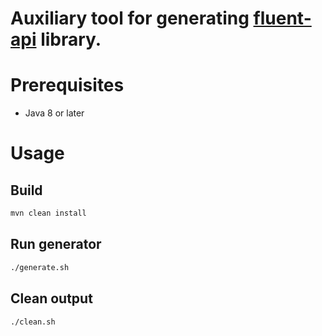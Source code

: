 # Auxiliary tool for generating [fluent-api](https://github.com/stawirej/fluent-api) library.

# Prerequisites

- Java 8 or later

# Usage

## Build

```bash
mvn clean install
```

## Run generator

```bash
./generate.sh
```

## Clean output

```bash
./clean.sh
```
